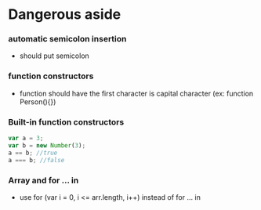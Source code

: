 # Dangerous aside

### automatic semicolon insertion

- should put semicolon

### function constructors

- function should have the first character is capital character (ex: function Person(){})

### Built-in function constructors

```javascript
var a = 3;
var b = new Number(3);
a == b; //true
a === b; //false
```

### Array and for ... in

- use for (var i = 0, i <= arr.length, i++) instead of for ... in
